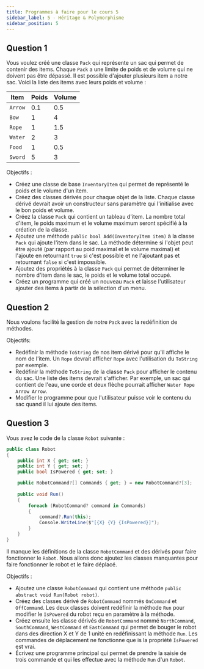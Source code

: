 ```yaml
---
title: Programmes à faire pour le cours 5
sidebar_label: 5 - Héritage & Polymorphisme
sidebar_position: 5
---
```


## Question 1

Vous voulez créé une classe `Pack` qui représente un sac qui permet de contenir des items. Chaque `Pack` a une limite de poids et de volume qui ne doivent pas être dépassé. Il est possible d'ajouter plusieurs item a notre sac. Voici la liste des items avec leurs poids et volume :

| Item    | Poids | Volume |
|---------|-------|--------|
| `Arrow` | 0.1   | 0.5    |
| `Bow`   | 1     | 4      |
| `Rope`  | 1     | 1.5    |
| `Water` | 2     | 3      |
| `Food`  | 1     | 0.5    |
| `Sword` | 5     | 3      |

Objectifs :

* Créez une classe de base `InventoryItem` qui permet de représenté le poids et le volume d'un item.
* Créez des classes dérivés pour chaque objet de la liste. Chaque classe dérivé devrait avoir un constructeur sans paramètre qui l'initialise avec le bon poids et volume.
* Créez la classe `Pack` qui contient un tableau d'item. La nombre total d'item, le poids maximum et le volume maximum seront spécifié à la création de la classe.
* Ajoutez une méthode `public bool Add(InventoryItem item)` à la classe `Pack` qui ajoute l'item dans le sac. La méthode détermine si l'objet peut être ajouté (par rapport au poid maximal et le volume maximal) et l'ajoute en retournant `true` si c'est possible et ne l'ajoutant pas et retournant `false` si c'est impossible.
* Ajoutez des propriétés à la classe `Pack` qui permet de déterminer le nombre d'item dans le sac, le poids et le volume total occupé.
* Créez un programme qui créé un nouveau `Pack` et laisse l'utilisateur ajouter des items à partir de la sélection d'un menu.

## Question 2

Nous voulons facilité la gestion de notre `Pack` avec la redéfinition de méthodes.

Objectifs:

* Redéfinir la méthode `ToString` de nos item dérivé pour qu'il affiche le nom de l'item. Un `Rope` devrait afficher `Rope` avec l'utilisation du `ToString` par exemple.
* Redéfinir la méthode `ToString` de la classe `Pack` pour afficher le contenu du sac. Une liste des items devrait s'afficher. Par exemple, un sac qui contient de l'eau, une corde et deux flèche pourrait afficher `Water Rope Arrow Arrow`.
* Modifier le programme pour que l'utilisateur puisse voir le contenu du sac quand il lui ajoute des items.

## Question 3

Vous avez le code de la classe `Robot` suivante :

```c#
public class Robot
{
    public int X { get; set; }
    public int Y { get; set; }
    public bool IsPowered { get; set; }

    public RobotCommand?[] Commands { get; } = new RobotCommand?[3]; 
    
    public void Run()
    {
        foreach (RobotCommand? command in Commands)
        {
            command?.Run(this);
            Console.WriteLine($"[{X} {Y} {IsPowered}]"); 
        }
    }
}
```

Il manque les définitions de la classe `RobotCommand` et des dérivés pour faire fonctionner le `Robot`. Nous allons donc ajoutez les classes manquantes pour faire fonctionner le robot et le faire déplacé.

Objectifs :

* Ajoutez une classe `RobotCommand` qui contient une méthode `public abstract void Run(Robot robot)`.
* Créez des classes dérivé de `RobotCommand` nommés `OnCommand` et `OffCommand`. Les deux classes doivent redéfinir la méthode `Run` pour modifier le `IsPowered` du robot reçu en paramètre à la méthode.
* Créez ensuite les classe dérivés de `RobotCommand` nommé `NorthCommand`, `SouthCommand`, `WestCommand` et `EastCommand` qui permet de bouger le robot dans des direction X et Y de 1 unité en redéfinissant la méthode `Run`. Les commandes de déplacement ne fonctionne que is la propriété `IsPowered` est vrai.
* Écrivez une programme principal qui permet de prendre la saisie de trois commande et qui les effectue avec la méthode `Run` d'un `Robot`.